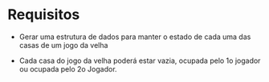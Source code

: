 # Requisitos 

* Gerar uma estrutura de dados para manter o estado de cada uma das casas  de um jogo da velha

* Cada casa do jogo da velha poderá estar vazia, ocupada pelo 1o jogador ou ocupada pelo 2o Jogador.
 